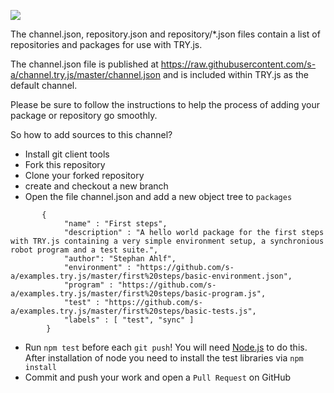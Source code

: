 
[<img src="https://travis-ci.org/s-a/channel.try.js.png" />](https://travis-ci.org/s-a/channel.try.js "Test state")

The channel.json, repository.json and repository/*.json files contain a list of repositories and packages for use with TRY.js.


The channel.json file is published at https://raw.githubusercontent.com/s-a/channel.try.js/master/channel.json and is included within TRY.js as the default channel.


Please be sure to follow the instructions to help the process of adding your package or repository go smoothly.

So how to add sources to this channel?  

 - Install git client tools
 - Fork this repository
 - Clone your forked repository
 - create and checkout a new branch
 - Open the file channel.json and add a new object tree to ```packages```

```
       {
            "name" : "First steps",
            "description" : "A hello world package for the first steps with TRY.js containing a very simple environment setup, a synchronious robot program and a test suite.",
            "author": "Stephan Ahlf",
            "environment" : "https://github.com/s-a/examples.try.js/master/first%20steps/basic-environment.json",
            "program" : "https://github.com/s-a/examples.try.js/master/first%20steps/basic-program.js",
            "test" : "https://github.com/s-a/examples.try.js/master/first%20steps/basic-tests.js",
            "labels" : [ "test", "sync" ]
        }
```

 - Run ```npm test``` before each ```git push```! You will need [Node.js](http://nodejs.org/) to do this. After installation of node you need to install the test libraries via ```npm install```
 - Commit and push your work and open a ```Pull Request``` on GitHub